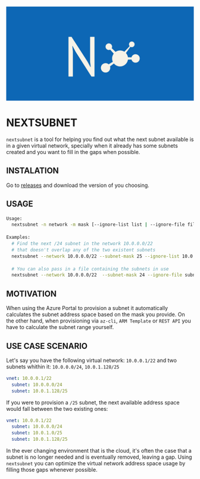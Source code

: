 ![nextsubnet logo](./logo/nextsubnet-banner.jpeg)

# NEXTSUBNET
`nextsubnet` is a tool for helping you find out what the next subnet available is in a given virtual network, specially when it already has some subnets created and you want to fill in the gaps when possible.

## INSTALATION

Go to [releases](https://github.com/bcchagas/nextsubnet/releases) and download the version of you choosing.

## USAGE

```bash
Usage:
  nextsubnet -n network -m mask [--ignore-list list | --ignore-file file] [flags]

Examples:
  # Find the next /24 subnet in the network 10.0.0.0/22
  # that doesn't overlap any of the two existent subnets
  nextsubnet --network 10.0.0.0/22 --subnet-mask 25 --ignore-list 10.0.0.0/24,10.0.1.128/25

  # You can also pass in a file containing the subnets in use
  nextsubnet --network 10.0.0.0/22  --subnet-mask 24 --ignore-file subnets.txt
```

## MOTIVATION
When using the Azure Portal to provision a subnet it automatically calculates the subnet address space based on the mask you provide. On the other hand, when provisioning via `az-cli`, `ARM Template` or `REST API` you have to calculate the subnet range yourself.

## USE CASE SCENARIO

Let's say you have the following virtual network: `10.0.0.1/22` and two subnets whithin it: `10.0.0.0/24`, `10.0.1.128/25`

```yaml
vnet: 10.0.0.1/22
  subnet: 10.0.0.0/24
  subnet: 10.0.1.128/25
```

If you were to provision a `/25` subnet, the next available address space would fall between the two existing ones:

```yaml
vnet: 10.0.0.1/22
  subnet: 10.0.0.0/24
  subnet: 10.0.1.0/25
  subnet: 10.0.1.128/25
```

In the ever changing environment that is the cloud, it's often the case that a subnet is no longer needed and is eventually removed, leaving a gap. Using `nextsubnet` you can optimize the virtual network address space usage by filling those gaps whenever possible.

